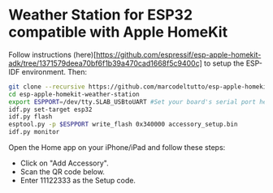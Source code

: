 # Weather Station for ESP32 compatible with Apple HomeKit

Follow instructions (here)[https://github.com/espressif/esp-apple-homekit-adk/tree/1371579deea70bf6f1b39a470cad1668f5c9400c] to setup the ESP-IDF environment. Then:

```bash
git clone --recursive https://github.com/marcodeltutto/esp-apple-homekit-weather-station.git
cd esp-apple-homekit-weather-station
export ESPPORT=/dev/tty.SLAB_USBtoUART #Set your board's serial port here
idf.py set-target esp32
idf.py flash
esptool.py -p $ESPPORT write_flash 0x340000 accessory_setup.bin
idf.py monitor
```

Open the Home app on your iPhone/iPad and follow these steps:

- Click on "Add Accessory".
- Scan the QR code below.
- Enter 11122333 as the Setup code.